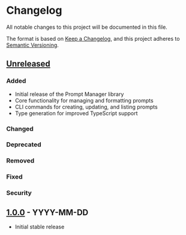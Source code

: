 # Changelog

All notable changes to this project will be documented in this file.

The format is based on [Keep a Changelog](https://keepachangelog.com/en/1.0.0/),
and this project adheres to [Semantic Versioning](https://semver.org/spec/v2.0.0.html).

## [Unreleased]

### Added
- Initial release of the Prompt Manager library
- Core functionality for managing and formatting prompts
- CLI commands for creating, updating, and listing prompts
- Type generation for improved TypeScript support

### Changed

### Deprecated

### Removed

### Fixed

### Security

## [1.0.0] - YYYY-MM-DD

- Initial stable release

[Unreleased]: https://github.com/your-repo/prompt-manager/compare/v1.0.0...HEAD
[1.0.0]: https://github.com/your-repo/prompt-manager/releases/tag/v1.0.0
